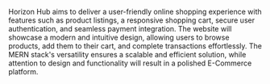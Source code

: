 Horizon Hub aims to deliver a user-friendly online shopping experience with features such as product listings, a responsive shopping cart, secure user authentication, and seamless payment integration. The website will showcase a modern and intuitive design, allowing users to browse products, add them to their cart, and complete transactions effortlessly. The MERN stack's versatility ensures a scalable and efficient solution, while attention to design and functionality will result in a polished E-Commerce platform.





